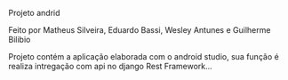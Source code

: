 Projeto andrid


Feito por Matheus Silveira, Eduardo Bassi, Wesley Antunes e Guilherme Bilibio


Projeto contém a aplicação elaborada com o android studio, sua função é realiza intregação com api no django Rest Framework...



